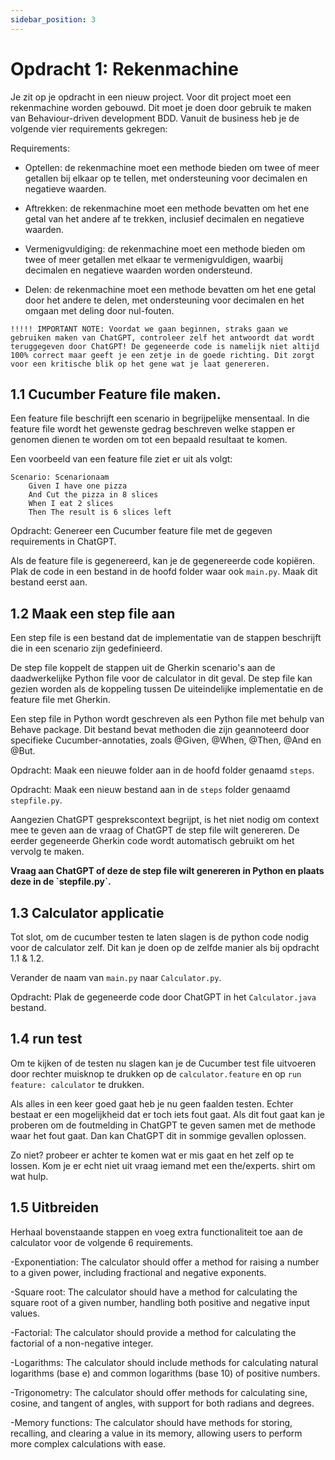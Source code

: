 ```yaml
---
sidebar_position: 3
---
```


# Opdracht 1: Rekenmachine
Je zit op je opdracht in een nieuw project. Voor dit project moet een rekenmachine worden gebouwd. Dit moet je doen door gebruik te maken van Behaviour-driven development BDD. Vanuit de business heb je de volgende vier requirements gekregen:

Requirements:

- Optellen: de rekenmachine moet een methode bieden om twee of meer getallen bij elkaar op te tellen, met ondersteuning voor decimalen en negatieve waarden.

- Aftrekken: de rekenmachine moet een methode bevatten om het ene getal van het andere af te trekken, inclusief decimalen en negatieve waarden.

- Vermenigvuldiging: de rekenmachine moet een methode bieden om twee of meer getallen met elkaar te vermenigvuldigen, waarbij decimalen en negatieve waarden worden ondersteund.

- Delen: de rekenmachine moet een methode bevatten om het ene getal door het andere te delen, met ondersteuning voor decimalen en het omgaan met deling door nul-fouten.

``` !!!!! IMPORTANT NOTE: Voordat we gaan beginnen, straks gaan we gebruiken maken van ChatGPT, controleer zelf het antwoordt dat wordt teruggegeven door ChatGPT! De gegeneerde code is namelijk niet altijd 100% correct maar geeft je een zetje in de goede richting. Dit zorgt voor een kritische blik op het gene wat je laat genereren. ```

##  1.1 Cucumber Feature file maken.

Een feature file beschrijft een scenario in begrijpelijke mensentaal. In die feature file wordt het gewenste gedrag beschreven welke stappen er genomen dienen te worden om tot een bepaald resultaat te komen.

Een voorbeeld van een feature file ziet er uit als volgt:
```
Scenario: Scenarionaam
    Given I have one pizza
    And Cut the pizza in 8 slices
    When I eat 2 slices
    Then The result is 6 slices left
```

Opdracht: Genereer een Cucumber feature file met de gegeven requirements in ChatGPT.

Als de feature file is gegenereerd, kan je de gegenereerde code kopiëren. Plak de code in een bestand in de hoofd folder waar ook `main.py`. Maak dit bestand eerst aan.

## 1.2 Maak een step file aan
Een step file is een bestand dat de implementatie van de stappen beschrijft die in een scenario zijn gedefinieerd.

De step file koppelt de stappen uit de Gherkin scenario's aan de daadwerkelijke Python file voor de calculator in dit geval. De step file kan gezien worden als de koppeling tussen De uiteindelijke implementatie en de feature file met Gherkin. 

Een step file in Python wordt geschreven als een Python file met behulp van Behave package. Dit bestand bevat methoden die zijn geannoteerd door specifieke Cucumber-annotaties, zoals @Given, @When, @Then, @And en @But.

Opdracht: Maak een nieuwe folder aan in de hoofd folder genaamd `steps`.

Opdracht: Maak een nieuw bestand aan in de `steps` folder genaamd `stepfile.py`.


Aangezien ChatGPT gesprekscontext begrijpt,  is het niet nodig om context mee te geven aan de vraag of ChatGPT de step file wilt genereren. De eerder gegeneerde Gherkin code wordt automatisch gebruikt om het vervolg te maken.

<b>
Vraag aan ChatGPT of deze de step file wilt genereren in Python en plaats deze in de `stepfile.py`.
</b>

## 1.3 Calculator applicatie

Tot slot, om de cucumber testen te laten slagen is de python code nodig voor de calculator zelf. Dit kan je doen op de zelfde manier als bij opdracht 1.1 & 1.2.

Verander de naam van `main.py` naar `Calculator.py`.

Opdracht: Plak de gegeneerde code door ChatGPT in het `Calculator.java` bestand.

## 1.4 run test
Om te kijken of de testen nu slagen kan je de Cucumber test file uitvoeren door rechter muisknop te drukken op de `calculator.feature` en op `run feature: calculator` te drukken.

Als alles in een keer goed gaat heb je nu geen faalden testen. Echter bestaat er een mogelijkheid dat er toch iets fout gaat. 
Als dit fout gaat kan je proberen om de foutmelding in ChatGPT te geven samen met de methode waar het fout gaat. Dan kan ChatGPT dit in sommige gevallen oplossen.

Zo niet? probeer er achter te komen wat er mis gaat en het zelf op te lossen. Kom je er echt niet uit vraag iemand met een the/experts. shirt om wat hulp.

## 1.5 Uitbreiden
Herhaal bovenstaande stappen en voeg extra functionaliteit toe aan de calculator voor de volgende 6 requirements.

-Exponentiation: The calculator should offer a method for raising a number to a given power, including fractional and negative exponents.

-Square root: The calculator should have a method for calculating the square root of a given number, handling both positive and negative input values.

-Factorial: The calculator should provide a method for calculating the factorial of a non-negative integer.

-Logarithms: The calculator should include methods for calculating natural logarithms (base e) and common logarithms (base 10) of positive numbers.

-Trigonometry: The calculator should offer methods for calculating sine, cosine, and tangent of angles, with support for both radians and degrees.

-Memory functions: The calculator should have methods for storing, recalling, and clearing a value in its memory, allowing users to perform more complex calculations with ease.
